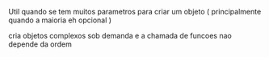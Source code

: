 Util quando se tem muitos parametros para criar um objeto ( principalmente quando a maioria eh opcional )

cria objetos complexos sob demanda e a chamada de funcoes nao depende da ordem